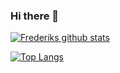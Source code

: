 ### Hi there 👋

[![Frederiks github stats](https://github-readme-stats.vercel.app/api?username=frederikagger&theme=cobalt&show_icons=true)](https://github.com/anuraghazra/github-readme-stats)

[![Top Langs](https://github-readme-stats.vercel.app/api/top-langs/?username=frederikagger&hide=css,html,java&layout=compact)](https://github.com/anuraghazra/github-readme-stats)
<!--[![Top Langs](https://github-readme-stats.vercel.app/api/top-langs/?username=frederikagger&langs_count=2)](https://github.com/anuraghazra/github-readme-stats)

<!--
**frederikagger/frederikagger** is a ✨ _special_ ✨ repository because its `README.md` (this file) appears on your GitHub profile.

Here are some ideas to get you started:

- 🔭 I’m currently working on ...
- 🌱 I’m currently learning ...
- 👯 I’m looking to collaborate on ...
- 🤔 I’m looking for help with ...
- 💬 Ask me about ...
- 📫 How to reach me: ...
- 😄 Pronouns: ...
- ⚡ Fun fact: ...
-->
